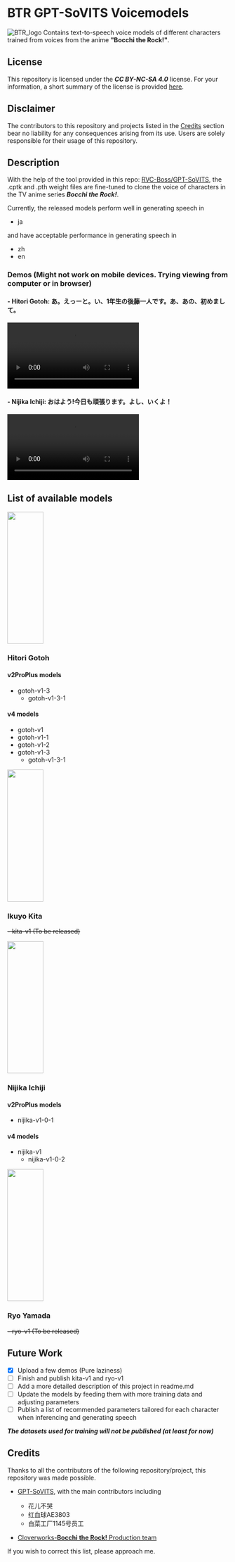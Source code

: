 # BTR GPT-SoVITS Voicemodels
![BTR_logo](https://upload.wikimedia.org/wikipedia/commons/thumb/a/a8/Bocchi_the_Rock%21_logo.svg/2560px-Bocchi_the_Rock%21_logo.svg.png)
Contains text-to-speech voice models of different characters trained from voices from the anime **__"Bocchi the Rock!"__**.

## License 
This repository is licensed under the ***CC BY-NC-SA 4.0*** license. For your information, a short summary of the license is provided [here](https://creativecommons.org/licenses/by-nc-sa/4.0/).

## Disclaimer
The contributors to this repository and projects listed in the [Credits](#credits) section bear no liability for any consequences arising from its use. Users are solely responsible for their usage of this repository.

## Description
With the help of the tool provided in this repo: [RVC-Boss/GPT-SoVITS](https://github.com/RVC-Boss/GPT-SoVITS), the .cptk and .pth weight files are fine-tuned to clone the voice of characters in the TV anime series ***Bocchi the Rock!***.

Currently, the released models perform well in generating speech in
- ja

and have acceptable performance in generating speech in
- zh
- en

### Demos (Might not work on mobile devices. Trying viewing from computer or in browser)
#### - Hitori Gotoh: **あ。えっーと。い、1年生の後藤一人です。あ、あの、初めまして。**

<video src="https://github.com/user-attachments/assets/e447a0e4-9a3c-452f-84fb-303309d6e953"></video>
  
#### - Nijika Ichiji: **おはよう!今日も頑張ります。よし、いくよ！** 
<video src="https://github.com/user-attachments/assets/8cb644c4-f74c-4408-b7b6-4be92995cdcc"></video>

## List of available models
<img src="https://static.wikia.nocookie.net/bocchi-the-rock/images/9/98/Hitori_Gotoh_Character_Design_2.png/revision/latest?cb=20220915114341" width="82" height="300">

### Hitori Gotoh
#### v2ProPlus models
  - gotoh-v1-3
  	- gotoh-v1-3-1
#### v4 models
  - gotoh-v1
  - gotoh-v1-1
  - gotoh-v1-2
  - gotoh-v1-3
    - gotoh-v1-3-1

 <img src="https://static.wikia.nocookie.net/bocchi-the-rock/images/a/a8/Ikuyo_Kita_Character_Design_2.png/revision/latest?cb=20220915114342" width="82" height="300">
 
### Ikuyo Kita
  ~~- kita-v1 (To be released)~~

 <img src="https://static.wikia.nocookie.net/bocchi-the-rock/images/9/92/Nijika_Ijichi_Character_Design_2.png/revision/latest?cb=20220915114343" width="82" height="300">
 
### Nijika Ichiji
#### v2ProPlus models
- nijika-v1-0-1
#### v4 models
  - nijika-v1
    - nijika-v1-0-2

 <img src="https://static.wikia.nocookie.net/bocchi-the-rock/images/4/4a/Ryo_Yamada_Character_Design_2.png/revision/latest?cb=20220915114345" width="82" height="300">
 
### Ryo Yamada
  ~~- ryo-v1 (To be released)~~

## Future Work
- [x] Upload a few demos (Pure laziness)
- [ ] Finish and publish kita-v1 and ryo-v1
- [ ] Add a more detailed description of this project in readme.md
- [ ] Update the models by feeding them with more training data and adjusting parameters
- [ ] Publish a list of recommended parameters tailored for each character when inferencing and generating speech

***The datasets used for training will not be published (at least for now)***
## Credits
Thanks to all the contributors of the following repository/project, this repository was made possible.
- [GPT-SoVITS](https://github.com/RVC-Boss/GPT-SoVITS), with the main contributors including
	- 花儿不哭
 	- 红血球AE3803
  	- 白菜工厂1145号员工

- [Cloverworks-__Bocchi the Rock!__ Production team](https://en.cloverworks.co.jp/works/btr/)

If you wish to correct this list, please approach me.
